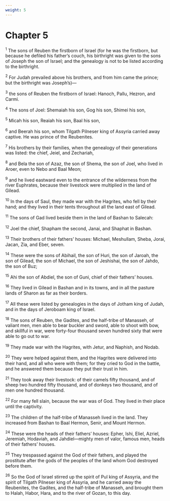 ```yaml
---
weight: 5
---
```


# Chapter 5

<sup>1</sup> The sons of Reuben the firstborn of Israel (for he was the firstborn, but because he defiled his father’s couch, his birthright was given to the sons of Joseph the son of Israel; and the genealogy is not to be listed according to the birthright. 

<sup>2</sup> For Judah prevailed above his brothers, and from him came the prince; but the birthright was Joseph’s)— 

<sup>3</sup> the sons of Reuben the firstborn of Israel: Hanoch, Pallu, Hezron, and Carmi. 

<sup>4</sup> The sons of Joel: Shemaiah his son, Gog his son, Shimei his son, 

<sup>5</sup> Micah his son, Reaiah his son, Baal his son, 

<sup>6</sup> and Beerah his son, whom Tilgath Pilneser king of Assyria carried away captive. He was prince of the Reubenites. 

<sup>7</sup> His brothers by their families, when the genealogy of their generations was listed: the chief, Jeiel, and Zechariah, 

<sup>8</sup> and Bela the son of Azaz, the son of Shema, the son of Joel, who lived in Aroer, even to Nebo and Baal Meon; 

<sup>9</sup> and he lived eastward even to the entrance of the wilderness from the river Euphrates, because their livestock were multiplied in the land of Gilead. 

<sup>10</sup> In the days of Saul, they made war with the Hagrites, who fell by their hand; and they lived in their tents throughout all the land east of Gilead. 

<sup>11</sup> The sons of Gad lived beside them in the land of Bashan to Salecah: 

<sup>12</sup> Joel the chief, Shapham the second, Janai, and Shaphat in Bashan. 

<sup>13</sup> Their brothers of their fathers’ houses: Michael, Meshullam, Sheba, Jorai, Jacan, Zia, and Eber, seven. 

<sup>14</sup> These were the sons of Abihail, the son of Huri, the son of Jaroah, the son of Gilead, the son of Michael, the son of Jeshishai, the son of Jahdo, the son of Buz; 

<sup>15</sup> Ahi the son of Abdiel, the son of Guni, chief of their fathers’ houses. 

<sup>16</sup> They lived in Gilead in Bashan and in its towns, and in all the pasture lands of Sharon as far as their borders. 

<sup>17</sup> All these were listed by genealogies in the days of Jotham king of Judah, and in the days of Jeroboam king of Israel. 

<sup>18</sup> The sons of Reuben, the Gadites, and the half-tribe of Manasseh, of valiant men, men able to bear buckler and sword, able to shoot with bow, and skillful in war, were forty-four thousand seven hundred sixty that were able to go out to war. 

<sup>19</sup> They made war with the Hagrites, with Jetur, and Naphish, and Nodab. 

<sup>20</sup> They were helped against them, and the Hagrites were delivered into their hand, and all who were with them; for they cried to God in the battle, and he answered them because they put their trust in him. 

<sup>21</sup> They took away their livestock: of their camels fifty thousand, and of sheep two hundred fifty thousand, and of donkeys two thousand, and of men one hundred thousand. 

<sup>22</sup> For many fell slain, because the war was of God. They lived in their place until the captivity. 

<sup>23</sup> The children of the half-tribe of Manasseh lived in the land. They increased from Bashan to Baal Hermon, Senir, and Mount Hermon. 

<sup>24</sup> These were the heads of their fathers’ houses: Epher, Ishi, Eliel, Azriel, Jeremiah, Hodaviah, and Jahdiel—mighty men of valor, famous men, heads of their fathers’ houses. 

<sup>25</sup> They trespassed against the God of their fathers, and played the prostitute after the gods of the peoples of the land whom God destroyed before them. 

<sup>26</sup> So the God of Israel stirred up the spirit of Pul king of Assyria, and the spirit of Tilgath Pilneser king of Assyria, and he carried away the Reubenites, the Gadites, and the half-tribe of Manasseh, and brought them to Halah, Habor, Hara, and to the river of Gozan, to this day. 


